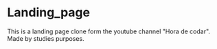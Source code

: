 # Landing_page
This is a landing page clone form the youtube channel "Hora de codar". Made by studies purposes.
